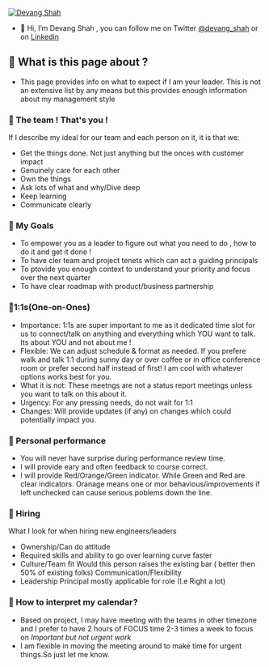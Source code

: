 

[![Devang Shah ](https://media-exp1.licdn.com/dms/image/C5616AQFoYKxL7XseAA/profile-displaybackgroundimage-shrink_200_800/0/1614388698508?e=1623283200&v=beta&t=ekE1q0-SDlnKkk0m247x47JHnCYYSYhfCAuokBxKQUU )](https://www.linkedin.com/in/devang-d-shah/)



- 👋 Hi, I’m Devang Shah , you can follow me on Twitter [@devang_shah](https://twitter.com/devang_shah) or on [Linkedin](https://www.linkedin.com/in/devang-d-shah/)

## 👀 What is this page about ? 
- This page provides info on what to expect if I am your leader. This is not an extensive list by any means but this provides enough information about my management style


### 🧱 The team ! That's you !
If I describe my ideal for our team and each person on it, it is that we:
- Get the things done. Not just anything but the onces with customer impact
- Genuinely care for each other 
- Own the things
- Ask lots of what and why/Dive deep
- Keep learning
- Communicate clearly


### 🎯 My Goals
- To empower you as a leader to figure out what you need to do , how to do it and get it done !   
- To have cler team and project tenets which can act a guiding principals 
- To ptovide you enough context to understand your priority and focus over the next quarter
- To have clear roadmap with product/business partnership


### 🌱**1:1s(One-on-Ones)**
- Importance:  1:1s are super important to me as it dedicated time slot for us to connect/talk on anything and everything which YOU want to talk. Its about YOU and not about me ! 
- Flexible: We can adjust schedule & format as needed. If you prefere walk and talk 1:1 during sunny day or over coffee or in office conference room or prefer second half instead of first! I am cool with whatever options works best for you.  
- What it is not: These meetngs are not a status report meetings unless you want to talk on this about it.
- Urgency: For any pressing needs, do not wait for 1:1 
- Changes: Will provide updates (if any) on changes which could potentially impact you. 

### 💯 Personal performance 
- You will never have surprise during performance review time. 
- I will provide eary and often feedback to course correct. 
- I will provide Red/Orange/Green indicator. While Green and Red are clear indicators. Oranage means one or mor behavious/improvements if left unchecked can cause serious poblems down the line.


### 📝 Hiring 
What I look for when hiring new engineers/leaders
- Ownership/Can do attitude  
- Required skills and ability to go over learning curve faster  
- Culture/Team fit Would this person raises the existing bar ( better then 50% of existing folks) Communication/Flexibility 
- Leadership Principal mostly applicable for role (I.e Right a lot)

### 📅 How to interpret my calendar ?
- Based on project, I may have meeting with the teams in other timezone and I prefer to have 2 hours of FOCUS time 2-3 times a week to focus on _Important but not urgent work_
- I am flexible in moving the meeting around to make time for urgent things.So just let me know.  


<!---
devangdshah/devangdshah is a ✨ special ✨ repository because its `README.md` (this file) appears on your GitHub profile.
You can click the Preview link to take a look at your changes.
--->
